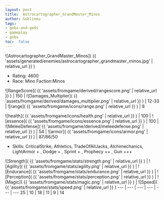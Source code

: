 ```yaml
---
layout: post
title:  Astrocartographer_GrandMaster_Minos
author: Goblinou
tags:
- gobs-and-gods
- gameplay
- gobs
toc:  false
---
```


![Astrocartographer_GrandMaster_Minos]( {{ 'assets/generated/enemies/astrocartographer_grandmaster_minos.jpg' | relative_url }} )
- Rating: 4600
- Race: Mino  Faction:Minos

![RangeScore]( {{ 'assets/fromgame/derived/rangescore.png' | relative_url }} ) | 150 | ![Damages_Multiplier]( {{ 'assets/fromgame/derived/damages_multiplier.png' | relative_url }} ) | 12-33 | ![range]( {{ 'assets/fromgame/icons/range.png' | relative_url }} ) | 8


![health]( {{ 'assets/fromgame/icons/health.png' | relative_url }} ) | 100 | ![essence]( {{ 'assets/fromgame/icons/essence.png' | relative_url }} ) | 100 | ![MeleeDefense]( {{ 'assets/fromgame/derived/meleedefense.png' | relative_url }} ) | 54 | ![armor]( {{ 'assets/fromgame/icons/armor.png' | relative_url }} ) | 87/86/50

* Skills: CriticalStrike, Athletics, TradeOfAllJacks, Alchimechanics, LightArmor + , Dodge + , Sprint + , Prophecy ++ , Gun +++ 

![Strength]( {{ 'assets/fromgame/stats/strength.png' | relative_url }} ) | ![Agility]( {{ 'assets/fromgame/stats/agility.png' | relative_url }} ) | ![Endurance]( {{ 'assets/fromgame/stats/endurance.png' | relative_url }} ) | ![Perception]( {{ 'assets/fromgame/stats/perception.png' | relative_url }} ) | ![Magic]( {{ 'assets/fromgame/stats/magic.png' | relative_url }} ) | ![Speed]( {{ 'assets/fromgame/stats/speed.png' | relative_url }} )
--- | --- | --- | --- | --- | ---
25 | 10 | 18 | 11 | 9 | 14
